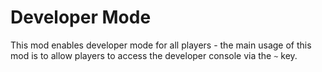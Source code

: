 # Developer Mode

This mod enables developer mode for all players - the main usage of this mod is to allow players to access the developer console via the `~` key.